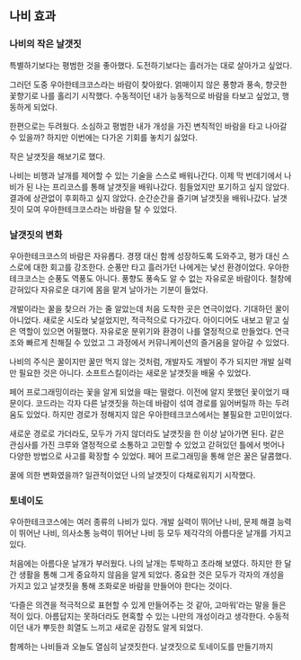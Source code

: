 ## 나비 효과

### 나비의 작은 날갯짓

특별하기보다는 평범한 것을 좋아했다. 도전하기보다는 흘러가는 대로 살아가고 싶었다.

그러던 도중 우아한테크코스라는 바람이 찾아왔다. 얽매이지 않은 풍향과 풍속, 향긋한 꽃향기로 나를 홀리기 시작했다. 수동적이던 내가 능동적으로 바람을 타보고 싶었고, 행동하게 되었다.

한편으로는 두려웠다. 소심하고 평범한 내가 개성을 가진 변칙적인 바람을 타고 나아갈 수 있을까? 하지만 이번에는 다가온 기회를 놓치기 싫었다.

작은 날갯짓을 해보기로 했다.

나비는 비행과 날개를 제어할 수 있는 기술을 스스로 배워나간다. 이제 막 번데기에서 나비가 된 나는 프리코스를 통해 날갯짓을 배워나갔다. 힘들었지만 포기하고 싶지 않았다. 결과에 상관없이 후회하고 싶지 않았다. 순간순간을 즐기며 날갯짓을 배워나갔다. 날갯짓이 모여 우아한테크코스라는 바람을 탈 수 있었다.

### 날갯짓의 변화

우아한테크코스의 바람은 자유롭다. 경쟁 대신 함께 성장하도록 도와주고, 평가 대신 스스로에 대한 회고를 강조한다. 순풍만 타고 흘러가던 나에게는 낯선 환경이었다. 우아한테크코스는 순풍도 역풍도 아니다. 풍향도 풍속도 알 수 없는 자유로운 바람이다. 철창에 갇혀있다 자유로운 대기에 몸을 맡겨 날아가는 기분이 들었다.

개발이라는 꿀을 찾으러 가는 줄 알았는데 처음 도착한 곳은 연극이었다. 기대하던 꿀이 아니었다. 새로운 시도라 낯설었지만, 적극적으로 다가갔다. 아이디어도 내보고 맡고 싶은 역할이 있으면 어필했다. 자유로운 분위기와 환경이 나를 열정적으로 만들었다. 연극 조와 빠르게 친해질 수 있었고 그 과정에서 커뮤니케이션의 즐거움을 알아갈 수 있었다.

나비의 주식은 꿀이지만 꿀만 먹지 않는 것처럼, 개발자도 개발이 주가 되지만 개발 실력만 필요한 것은 아니다. 소프트스킬이라는 새로운 날갯짓을 배울 수 있었다.

페어 프로그래밍이라는 꽃을 알게 되었을 때는 떨렸다. 이전에 알지 못했던 꽃이었기 때문이다. 코드라는 각자 다른 날갯짓을 하는데 바람이 섞여 경로를 잃어버릴까 하는 두려움도 있었다. 하지만 경로가 정해지지 않은 우아한테크코스에서는 불필요한 고민이었다.

새로운 경로로 가더라도, 모두가 가지 않더라도 날갯짓을 한 이상 날아가면 된다. 같은 관심사를 가진 크루와 열정적으로 소통하고 고민할 수 있었고 갇혀있던 틀에서 벗어나 다양한 방법으로 사고를 확장할 수 있었다. 페어 프로그래밍을 통해 얻은 꿀은 달콤했다.

꿀에 의한 변화였을까? 일관적이었던 나의 날갯짓이 다채로워지기 시작했다.

### 토네이도

우아한테크코스에는 여러 종류의 나비가 있다. 개발 실력이 뛰어난 나비, 문제 해결 능력이 뛰어난 나비, 의사소통 능력이 뛰어난 나비 등 모두 제각각의 아름다운 날개를 가지고 있다.

처음에는 아름다운 날개가 부러웠다. 나의 날개는 투박하고 초라해 보였다. 하지만 한 달간 생활을 통해 그게 중요하지 않음을 알게 되었다. 중요한 것은 모두가 각자의 개성을 가지고 있고 날갯짓을 통해 조화로운 바람을 만들어야 한다는 것이다.

‘다즐은 의견을 적극적으로 표현할 수 있게 만들어주는 것 같아, 고마워’라는 말을 들은 적이 있다. 아름답지는 못하더라도 현혹할 수 있는 나만의 개성이라고 생각한다. 수동적이던 내가 뿌듯한 희열도 느끼고 새로운 감정도 알게 되었다.

함께하는 나비들과 오늘도 열심히 날갯짓한다. 날갯짓으로 토네이도를 만들기까지
